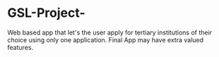 # GSL-Project-
Web based app that let's the user apply for tertiary institutions of their choice using only one application.
Final App may have extra valued features.
